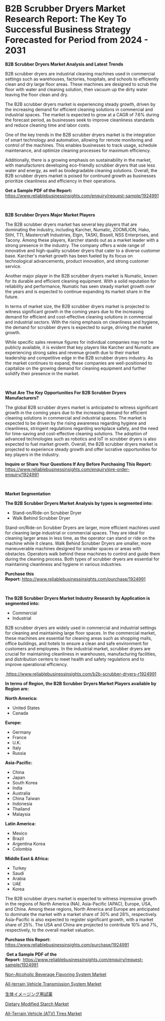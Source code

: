 <p><h1>B2B Scrubber Dryers Market Research Report: The Key To Successful Business Strategy Forecasted for Period from 2024 - 2031</h1></p><p><strong>B2B Scrubber Dryers Market Analysis and Latest Trends</strong></p>
<p><p>B2B scrubber dryers are industrial cleaning machines used in commercial settings such as warehouses, factories, hospitals, and schools to efficiently clean and dry large floor areas. These machines are designed to scrub the floor with water and cleaning solution, then vacuum up the dirty water leaving the floor clean and dry.</p><p>The B2B scrubber dryers market is experiencing steady growth, driven by the increasing demand for efficient cleaning solutions in commercial and industrial spaces. The market is expected to grow at a CAGR of 7.6% during the forecast period, as businesses seek to improve cleanliness standards and reduce cleaning time and labor costs.</p><p>One of the key trends in the B2B scrubber dryers market is the integration of smart technology and automation, allowing for remote monitoring and control of the machines. This enables businesses to track usage, schedule maintenance, and optimize cleaning processes for maximum efficiency.</p><p>Additionally, there is a growing emphasis on sustainability in the market, with manufacturers developing eco-friendly scrubber dryers that use less water and energy, as well as biodegradable cleaning solutions. Overall, the B2B scrubber dryers market is poised for continued growth as businesses prioritize cleanliness and efficiency in their operations.</p></p>
<p><strong>Get a Sample PDF of the Report:&nbsp;</strong> <a href="https://www.reliablebusinessinsights.com/enquiry/request-sample/1924991">https://www.reliablebusinessinsights.com/enquiry/request-sample/1924991</a></p>
<p>&nbsp;</p>
<p><strong>B2B Scrubber Dryers Major Market Players</strong></p>
<p><p>The B2B scrubber dryers market has several key players that are dominating the industry, including Karcher, Numatic, ZOOMLION, Hako, Stihl, TTI, Mastercraft Industries, Elgin, TASKI, Bissell, NSS Enterprises, and Tacony. Among these players, Karcher stands out as a market leader with a strong presence in the industry. The company offers a wide range of innovative and high-quality scrubber dryers that cater to a diverse customer base. Karcher's market growth has been fueled by its focus on technological advancements, product innovation, and strong customer service.</p><p>Another major player in the B2B scrubber dryers market is Numatic, known for its durable and efficient cleaning equipment. With a solid reputation for reliability and performance, Numatic has seen steady market growth over the years and is expected to continue expanding its market share in the future.</p><p>In terms of market size, the B2B scrubber dryers market is projected to witness significant growth in the coming years due to the increasing demand for efficient and cost-effective cleaning solutions in commercial and industrial sectors. With the rising emphasis on cleanliness and hygiene, the demand for scrubber dryers is expected to surge, driving the market growth.</p><p>While specific sales revenue figures for individual companies may not be publicly available, it is evident that key players like Karcher and Numatic are experiencing strong sales and revenue growth due to their market leadership and competitive edge in the B2B scrubber dryers industry. As the market continues to expand, these companies are well-positioned to capitalize on the growing demand for cleaning equipment and further solidify their presence in the market.</p></p>
<p>&nbsp;</p>
<p><strong>What Are The Key Opportunities For B2B Scrubber Dryers Manufacturers?</strong></p>
<p><p>The global B2B scrubber dryers market is anticipated to witness significant growth in the coming years due to the increasing demand for efficient cleaning solutions in commercial and industrial spaces. The market is expected to be driven by the rising awareness regarding hygiene and cleanliness, stringent regulations regarding workplace safety, and the need for time-saving and cost-effective cleaning solutions. The adoption of advanced technologies such as robotics and IoT in scrubber dryers is also expected to fuel market growth. Overall, the B2B scrubber dryers market is projected to experience steady growth and offer lucrative opportunities for key players in the industry.</p></p>
<p><strong>Inquire or Share Your Questions If Any Before Purchasing This Report:</strong> <a href="https://www.reliablebusinessinsights.com/enquiry/pre-order-enquiry/1924991">https://www.reliablebusinessinsights.com/enquiry/pre-order-enquiry/1924991</a></p>
<p>&nbsp;</p>
<p><strong>Market Segmentation</strong></p>
<p><strong>The B2B Scrubber Dryers Market Analysis by types is segmented into:</strong></p>
<p><ul><li>Stand-on/Ride-on Scrubber Dryer</li><li>Walk Behind Scrubber Dryer</li></ul></p>
<p><p>Stand-on/Ride-on Scrubber Dryers are larger, more efficient machines used for cleaning large industrial or commercial spaces. They are ideal for cleaning larger areas in less time, as the operator can stand or ride on the machine while it cleans. Walk Behind Scrubber Dryers are smaller, more maneuverable machines designed for smaller spaces or areas with obstacles. Operators walk behind these machines to control and guide them during the cleaning process. Both types of scrubber dryers are essential for maintaining cleanliness and hygiene in various industries.</p></p>
<p><strong>Purchase this Report:&nbsp;</strong><a href="https://www.reliablebusinessinsights.com/purchase/1924991">https://www.reliablebusinessinsights.com/purchase/1924991</a></p>
<p>&nbsp;</p>
<p><strong>The B2B Scrubber Dryers Market Industry Research by Application is segmented into:</strong></p>
<p><ul><li>Commercial</li><li>Industrial</li></ul></p>
<p><p>B2B scrubber dryers are widely used in commercial and industrial settings for cleaning and maintaining large floor spaces. In the commercial market, these machines are essential for cleaning areas such as shopping malls, office buildings, and hotels to ensure a clean and safe environment for customers and employees. In the industrial market, scrubber dryers are crucial for maintaining cleanliness in warehouses, manufacturing facilities, and distribution centers to meet health and safety regulations and to improve operational efficiency.</p></p>
<p><a href="https://www.reliablebusinessinsights.com/b2b-scrubber-dryers-r1924991">&nbsp;https://www.reliablebusinessinsights.com/b2b-scrubber-dryers-r1924991</a></p>
<p><strong>In terms of Region, the B2B Scrubber Dryers Market Players available by Region are:</strong></p>
<p>
    <p> <strong> North America: </strong>
        <ul>
            <li>United States</li>
            <li>Canada</li>
        </ul>
        </p> 
    <p> <strong> Europe: </strong>
        <ul>
            <li>Germany</li>
            <li>France</li>
            <li>U.K.</li>
            <li>Italy</li>
            <li>Russia</li>
        </ul>
        </p> 
    <p> <strong> Asia-Pacific: </strong>
        <ul>
            <li>China</li>
            <li>Japan</li>
            <li>South Korea</li>
            <li>India</li>
            <li>Australia</li>
            <li>China Taiwan</li>
            <li>Indonesia</li>
            <li>Thailand</li>
            <li>Malaysia</li>
        </ul>
        </p> 
    <p> <strong> Latin America: </strong>
        <ul>
            <li>Mexico</li>
            <li>Brazil</li>
            <li>Argentina Korea</li>
            <li>Colombia</li>
        </ul>
        </p> 
    <p> <strong> Middle East & Africa: </strong>
        <ul>
            <li>Turkey</li>
            <li>Saudi</li>
            <li>Arabia</li>
            <li>UAE</li>
            <li>Korea</li>
        </ul>
    </p>
    </p>
<p><p>The B2B scrubber dryers market is expected to witness impressive growth in the regions of North America (NA), Asia-Pacific (APAC), Europe, USA, and China. Among these regions, North America and Europe are anticipated to dominate the market with a market share of 30% and 28%, respectively. Asia-Pacific is also expected to register significant growth, with a market share of 25%. The USA and China are projected to contribute 10% and 7%, respectively, to the overall market valuation.</p></p>
<p><strong>Purchase this Report: </strong><a href="https://www.reliablebusinessinsights.com/purchase/1924991">https://www.reliablebusinessinsights.com/purchase/1924991</a></p>
<p>&nbsp;<strong>Get a Sample PDF of the Report:&nbsp;&nbsp;</strong><a href="https://www.reliablebusinessinsights.com/enquiry/request-sample/1924991">https://www.reliablebusinessinsights.com/enquiry/request-sample/1924991</a></p>
<p><strong></strong></p>
<p><p><a href="https://issuu.com/reportprime-2/docs/non-alcoholic-beverage-flavoring-system-market-siz">Non-Alcoholic Beverage Flavoring System Market</a></p><p><a href="https://github.com/fiixsa/Market-Research-Report-List-3/blob/main/all-terrain-vehicle-transmission-system-market.md">All-terrain Vehicle Transmission System Market</a></p><p><a href="https://github.com/AriMuller2009/Market-Research-Report-List-2/blob/main/3978041115538.md">生体イメージング用試薬</a></p><p><a href="https://issuu.com/reportprime-2/docs/dietary-modified-starch-market-size-2030.pptx">Dietary Modified Starch Market</a></p><p><a href="https://github.com/cecuraprangm/Market-Research-Report-List-3/blob/main/all-terrain-vehicle-atv-tires-market.md">All-Terrain Vehicle (ATV) Tires Market</a></p></p>